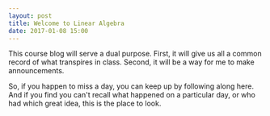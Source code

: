```yaml
---
layout: post
title: Welcome to Linear Algebra
date: 2017-01-08 15:00
---
```


This course blog will serve a dual purpose. First, it will give us all a
common record of what transpires in class. Second, it will be a way for me to
make announcements.

So, if you happen to miss a day, you can keep up by following along here. And if
you find you can't recall what happened on a particular day, or who had which
great idea, this is the place to look.
